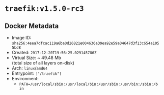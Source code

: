 # `traefik:v1.5.0-rc3`

## Docker Metadata

- Image ID: `sha256:4eea7dfcac119a6ba0d26821e004636a39ea92e59a04647d3f13c654a1055bd8`
- Created: `2017-12-20T19:56:25.029145786Z`
- Virtual Size: ~ 49.48 Mb  
  (total size of all layers on-disk)
- Arch: `linux`/`amd64`
- Entrypoint: `["/traefik"]`
- Environment:
  - `PATH=/usr/local/sbin:/usr/local/bin:/usr/sbin:/usr/bin:/sbin:/bin`
